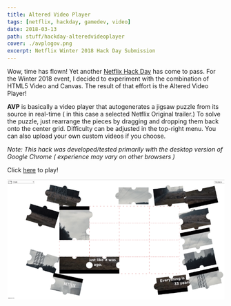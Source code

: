 ```yaml
---
title: Altered Video Player
tags: [netflix, hackday, gamedev, video]
date: 2018-03-13
path: stuff/hackday-alteredvideoplayer
cover: ./avplogov.png
excerpt: Netflix Winter 2018 Hack Day Submission
---
```


Wow, time has flown! Yet another [Netflix Hack Day](https://medium.com/netflix-techstuff/netflix-hack-day-winter-2018-b36ee09699d6) has come to pass. For the Winter 2018 event, I decided to experiment with the combination of HTML5 Video and Canvas. The result of that effort is the Altered Video Player!

**AVP** is basically a video player that autogenerates a jigsaw puzzle from its source in real-time ( in this case a selected Netflix Original trailer.)
To solve the puzzle, just rearrange the pieces by dragging and dropping them back onto the center grid. Difficulty can be adjusted in the top-right menu.
You can also upload your own custom videos if you choose.

_Note: This hack was developed/tested primarily with the desktop version of Google Chrome ( experience may vary on other browsers )_

Click [here](https://gorch.com/hacks/avp/) to play!

![avpscreen](avpscreen.png)
